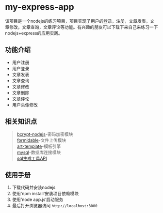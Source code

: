 my-express-app
===
 
 该项目是一个nodejs的练习项目，项目实现了用户的登录，注册，文章发表，文章修改，文章查询，文章评论等功能。有兴趣的朋友可以下载下来自己来练习一下
 nodejs+express的应用实践。

功能介绍
---
* 用户注册
* 用户登录
* 文章发表
* 文章查询
* 文章修改
* 文章删除
* 文章评论
* 用户头像修改

 相关知识点
 ---
 > [bcrypt-nodejs](https://github.com/shaneGirish/bcrypt-nodejs)-密码加密模块<br>
 > [formidable](https://github.com/felixge/node-formidable)-文件上传模块<br>
 > [art-template](https://github.com/aui/art-template)-模板引擎<br>
 > [mysql](https://github.com/mysqljs/mysql)-数据库连接模块<br>
 > [sql生成工具API](https://itbilu.com/nodejs/npm/VkYIaRPz-.html)<br>
 
使用手册
---
1. 下载代码并安装nodejs
2. 使用’npm install‘安装项目依赖模块
3. 使用’node app.js‘启动服务
4. 最后打开浏览器访问 `http://localhost:3000`
